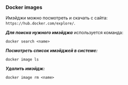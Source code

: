 ### Docker images
Имэйджи можно посмотреть и скачать с сайта: `https://hub.docker.com/explore/`.

***Для поиска нужного имэйджа*** используется команда:
```
docker search <name>
```

***Посмотреть список имэйджей в системе:***
```
docker image ls
```

***Удалить имэйдж:***
```
docker image rm <name>
```
